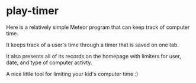 # play-timer
Here is a relatively simple Meteor program that can keep track of computer time.

It keeps track of a user's time through a timer that is saved on one tab.

It also presents all of its records on the homepage with limiters for user, date, and type of computer activty.

A nice little tool for limiting your kid's computer time :)
